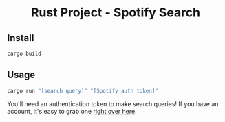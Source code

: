 <h1 align="center">Rust Project - Spotify Search</h1>

## Install

```sh
cargo build
```

## Usage

```sh
cargo run "[search query]" "[Spotify auth token]"
```

You'll need an authentication token to make search queries! If you have an account, it's easy to grab one [right over here](https://developer.spotify.com/console/get-search-item/?q=Muse&type=track&market=US&limit=5&offset=5&include_external=).
